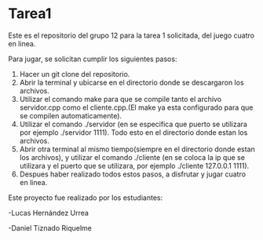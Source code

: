# Tarea1
Este es el repositorio del grupo 12 para la tarea 1 solicitada, del juego cuatro en linea.

Para jugar, se solicitan cumplir los siguientes pasos:
1. Hacer un git clone del repositorio.
2. Abrir la terminal y ubicarse en el directorio donde se descargaron los archivos.
3. Utilizar el comando make para que se compile tanto el archivo servidor.cpp como el cliente.cpp.(El make ya esta configurado para que se compilen automaticamente).
4. Utilizar el comando ./servidor <puerto> (en <puerto> se especifica que puerto se utilizara por ejemplo ./servidor 1111). Todo esto en el directorio donde estan los archivos.
5. Abrir otra terminal al mismo tiempo(siempre en el directorio donde estan los archivos), y utilizar el comando ./cliente <ip> <puerto>(en <ip> se coloca la ip que se utilizara y <puerto> el puerto que se utilizara, por ejemplo ./cliente 127.0.0.1 1111).
6. Despues haber realizado todos estos pasos, a disfrutar y jugar cuatro en linea.

Este proyecto fue realizado por los estudiantes:

-Lucas Hernández Urrea

-Daniel Tiznado Riquelme
